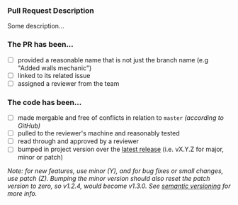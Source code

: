 ### Pull Request Description
<!-- Provide a brief description of what this PR does and how it can be tested below -->
Some description...

<!-- DO NOT delete the checklist below, make sure to complete each step after publishing the PR -->
### The PR has been...
- [ ] provided a reasonable name that is not just the branch name (e.g "Added walls mechanic")
- [ ] linked to its related issue
- [ ] assigned a reviewer from the team

### The code has been...
- [ ] made mergable and free of conflicts in relation to `master` *(according to GitHub)*
- [ ] pulled to the reviewer's machine and reasonably tested
- [ ] read through and approved by a reviewer
- [ ] bumped in project version over the [latest release](https://github.com/CapsCollective/ozymandias/releases) (i.e. vX.Y.Z for major, minor or patch)

_Note: for new features, use minor (Y), and for bug fixes or small changes, use patch (Z). Bumping the minor version should also reset the patch version to zero, so v1.2.4, would become v1.3.0. See [semantic versioning](https://semver.org) for more info._

<!-- Any questions related to the PR should be added as comments below, tagging a specific team member -->

